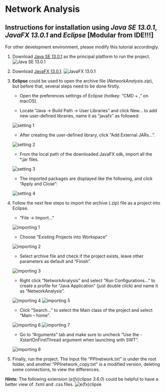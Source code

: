 
# Network Analysis

## Instructions for installation using *Java SE 13.0.1*, *JavaFX 13.0.1* and *Eclipse* [**Modular from IDE!!!**]

For other development environment, please modify this tutorial accordingly.

1. Download [Java SE 13.0.1](https://www.oracle.com/technetwork/java/javase/downloads/index.html) as the principal platform to run the project.
![Java SE 13.0.1](./pics/jdk13.png)

2. Download [JavaFX 13.0.1](https://gluonhq.com/products/javafx/).
![JavaFX 13.0.1](./pics/javafx.png)

3. **Eclipse** could be used to open the archive file (*NetworkAnalysis.zip*), but before that, several steps need to be done firstly.
   * Open the preferences settings of Eclipse (hotkey: “CMD + ,” on macOS).

   * Locate “Java -> Build Path -> User Libraries” and click New… to add new user-defined libraries, name it as “javafx” as followed:

   ![setting 1](./pics/setting1.png)

   * After creating the user-defined library, click “Add External JARs…”.

   ![setting 2](./pics/setting2.png)

   * From the local path of the downloaded JavaFX sdk, import all the *.jar files.

   ![setting 3](./pics/setting3.png)

   * The imported packages are displayed like the following, and click “Apply and Close”:

   ![setting 4](./pics/setting4.png)

4. Follow the next few steps to import the archive (.zip) file as a project into Eclipse.
   * “File -> Import…”

   ![importing 1](./pics/importing1.png)

   * Choose “Existing Projects into Workspace”

   ![importing 2](./pics/importing2.png)

   * Select archive file and check if the project exists, leave other parameters as default and “Finish”.

   ![importing 3](./pics/importing3.png)

   * Right click “NetworkAnalysis” and select “Run Configurations…” to create a profile for “Java Application” (just double click) and name it as “NetworkAnalysis”.

   ![importing 4](./pics/importing4.png)
   ![importing 5](./pics/importing5.png)

   * Click “Search…” to select the Main class of the project and select “Main – home”.

   ![importing 6](./pics/importing6.png)
   ![importing 7](./pics/importing7.png)

   * Go to “Arguments” tab and make sure to uncheck “Use the -XstartOnFirstThread argument when launching with SWT”.

   ![importing 8](./pics/importing8.png)

5. Finally, run the project. The Input file “PPInetwork.txt” is under the root folder, and another "PPInetwork_copy.txt" is a modified version, deleting some connections, to view the differences.

***Hints:*** The following extension (*e(fx)clipse 3.6.0*) could be helpful to have a better view of .fxml and .css files.
![e(fx)clipse](./pics/efxclipse.png)
